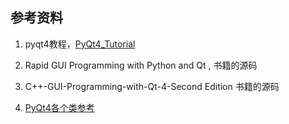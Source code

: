 ## 参考资料<a id="orgheadline49"></a>

1. pyqt4教程，[PyQt4\_Tutorial](http://blog.cx125.com/books/PyQt4_Tutorial/)

2. Rapid GUI Programming with Python and Qt , 书籍的源码

3. C++-GUI-Programming-with-Qt-4-Second Edition 书籍的源码

4. [PyQt4各个类参考](http://pyqt.sourceforge.net/Docs/PyQt4/classes.html)